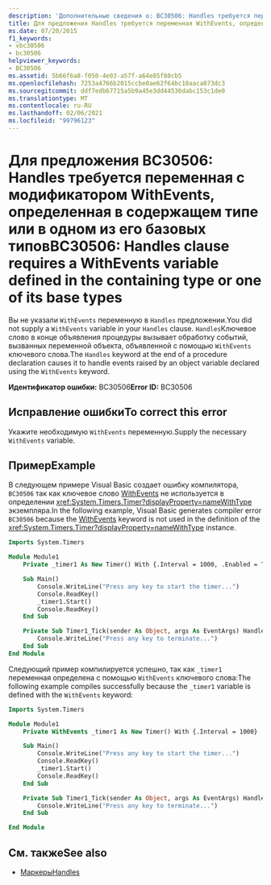 ```yaml
---
description: 'Дополнительные сведения о: BC30506: Handles требуется переменная с модификатором WithEvents, определенная в содержащем типе или в одном из его базовых типов'
title: Для предложения Handles требуется переменная WithEvents, определенная в содержащем типе или одном из его базовых типов
ms.date: 07/20/2015
f1_keywords:
- vbc30506
- bc30506
helpviewer_keywords:
- BC30506
ms.assetid: 5b66f6a8-f050-4e03-a57f-a64e85f80cb5
ms.openlocfilehash: 7253a4766b2015ccbe0ae62f64bc10aaca073dc3
ms.sourcegitcommit: ddf7edb67715a5b9a45e3dd44536dabc153c1de0
ms.translationtype: MT
ms.contentlocale: ru-RU
ms.lasthandoff: 02/06/2021
ms.locfileid: "99796123"
---
```

# <a name="bc30506-handles-clause-requires-a-withevents-variable-defined-in-the-containing-type-or-one-of-its-base-types"></a><span data-ttu-id="f9009-103">Для предложения BC30506: Handles требуется переменная с модификатором WithEvents, определенная в содержащем типе или в одном из его базовых типов</span><span class="sxs-lookup"><span data-stu-id="f9009-103">BC30506: Handles clause requires a WithEvents variable defined in the containing type or one of its base types</span></span>

<span data-ttu-id="f9009-104">Вы не указали `WithEvents` переменную в `Handles` предложении.</span><span class="sxs-lookup"><span data-stu-id="f9009-104">You did not supply a `WithEvents` variable in your `Handles` clause.</span></span> <span data-ttu-id="f9009-105">`Handles`Ключевое слово в конце объявления процедуры вызывает обработку событий, вызванных переменной объекта, объявленной с помощью `WithEvents` ключевого слова.</span><span class="sxs-lookup"><span data-stu-id="f9009-105">The `Handles` keyword at the end of a procedure declaration causes it to handle events raised by an object variable declared using the `WithEvents` keyword.</span></span>

<span data-ttu-id="f9009-106">**Идентификатор ошибки:** BC30506</span><span class="sxs-lookup"><span data-stu-id="f9009-106">**Error ID:** BC30506</span></span>

## <a name="to-correct-this-error"></a><span data-ttu-id="f9009-107">Исправление ошибки</span><span class="sxs-lookup"><span data-stu-id="f9009-107">To correct this error</span></span>

<span data-ttu-id="f9009-108">Укажите необходимую `WithEvents` переменную.</span><span class="sxs-lookup"><span data-stu-id="f9009-108">Supply the necessary `WithEvents` variable.</span></span>

## <a name="example"></a><span data-ttu-id="f9009-109">Пример</span><span class="sxs-lookup"><span data-stu-id="f9009-109">Example</span></span>

<span data-ttu-id="f9009-110">В следующем примере Visual Basic создает ошибку компилятора, `BC30506` так как ключевое слово [WithEvents](../modifiers/withevents.md) не используется в определении <xref:System.Timers.Timer?displayProperty=nameWithType> экземпляра.</span><span class="sxs-lookup"><span data-stu-id="f9009-110">In the following example, Visual Basic generates compiler error `BC30506` because the [WithEvents](../modifiers/withevents.md) keyword is not used in the definition of the <xref:System.Timers.Timer?displayProperty=nameWithType> instance.</span></span>

```vb
Imports System.Timers

Module Module1
    Private _timer1 As New Timer() With {.Interval = 1000, .Enabled = True}

    Sub Main()
        Console.WriteLine("Press any key to start the timer...")
        Console.ReadKey()
        _timer1.Start()
        Console.ReadKey()
    End Sub

    Private Sub Timer1_Tick(sender As Object, args As EventArgs) Handles _timer1.Elapsed
        Console.WriteLine("Press any key to terminate...")
    End Sub
End Module
```

<span data-ttu-id="f9009-111">Следующий пример компилируется успешно, так как `_timer1` переменная определена с помощью `WithEvents` ключевого слова:</span><span class="sxs-lookup"><span data-stu-id="f9009-111">The following example compiles successfully because the `_timer1` variable is defined with the `WithEvents` keyword:</span></span>

```vb
Imports System.Timers

Module Module1
    Private WithEvents _timer1 As New Timer() With {.Interval = 1000}

    Sub Main()
        Console.WriteLine("Press any key to start the timer...")
        Console.ReadKey()
        _timer1.Start()
        Console.ReadKey()
    End Sub

    Private Sub Timer1_Tick(sender As Object, args As EventArgs) Handles _timer1.Elapsed
        Console.WriteLine("Press any key to terminate...")
    End Sub

End Module
```

## <a name="see-also"></a><span data-ttu-id="f9009-112">См. также</span><span class="sxs-lookup"><span data-stu-id="f9009-112">See also</span></span>

- [<span data-ttu-id="f9009-113">Маркеры</span><span class="sxs-lookup"><span data-stu-id="f9009-113">Handles</span></span>](../statements/handles-clause.md)
